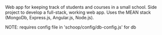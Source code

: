 Web app for keeping track of students and courses in a small school. Side project to develop a full-stack, working web app. Uses the MEAN stack (MongoDb, Express.js, Angular.js, Node.js).

NOTE: requires config file in 'schoop/config/db-config.js' for db
